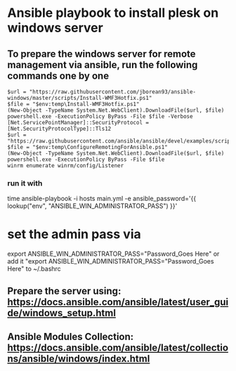 # Ansible playbook to install plesk on windows server
## To prepare the windows server for remote management via ansible, run the following commands one by one
```
$url = "https://raw.githubusercontent.com/jborean93/ansible-windows/master/scripts/Install-WMF3Hotfix.ps1"
$file = "$env:temp\Install-WMF3Hotfix.ps1"
(New-Object -TypeName System.Net.WebClient).DownloadFile($url, $file)
powershell.exe -ExecutionPolicy ByPass -File $file -Verbose
[Net.ServicePointManager]::SecurityProtocol = [Net.SecurityProtocolType]::Tls12
$url = "https://raw.githubusercontent.com/ansible/ansible/devel/examples/scripts/ConfigureRemotingForAnsible.ps1"
$file = "$env:temp\ConfigureRemotingForAnsible.ps1"
(New-Object -TypeName System.Net.WebClient).DownloadFile($url, $file)
powershell.exe -ExecutionPolicy ByPass -File $file
winrm enumerate winrm/config/Listener
```
### run it with 
time ansible-playbook -i hosts main.yml -e ansible_password='{{ lookup("env", "ANSIBLE_WIN_ADMINISTRATOR_PASS") }}'

# set the admin pass via  
 export ANSIBLE_WIN_ADMINISTRATOR_PASS="Password_Goes Here" or add it "export ANSIBLE_WIN_ADMINISTRATOR_PASS="Password_Goes Here" to ~/.bashrc
## Prepare the server using: https://docs.ansible.com/ansible/latest/user_guide/windows_setup.html
## Ansible Modules Collection: https://docs.ansible.com/ansible/latest/collections/ansible/windows/index.html